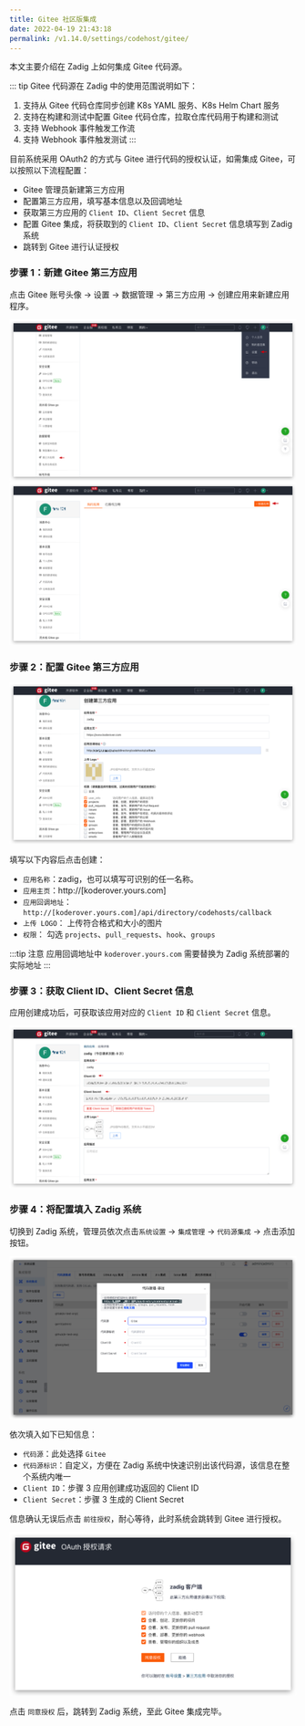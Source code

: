 ```yaml
---
title: Gitee 社区版集成
date: 2022-04-19 21:43:18
permalink: /v1.14.0/settings/codehost/gitee/
---
```


本文主要介绍在 Zadig 上如何集成 Gitee 代码源。

::: tip
Gitee 代码源在 Zadig 中的使用范围说明如下：

1. 支持从 Gitee 代码仓库同步创建 K8s YAML 服务、K8s Helm Chart 服务
2. 支持在构建和测试中配置 Gitee 代码仓库，拉取仓库代码用于构建和测试
3. 支持 Webhook 事件触发工作流
4. 支持 Webhook 事件触发测试
:::

目前系统采用 OAuth2 的方式与 Gitee 进行代码的授权认证，如需集成 Gitee，可以按照以下流程配置：

- Gitee 管理员新建第三方应用
- 配置第三方应用，填写基本信息以及回调地址
- 获取第三方应用的 `Client ID`、`Client Secret` 信息
- 配置 Gitee 集成，将获取到的 `Client ID`、`Client Secret` 信息填写到 Zadig 系统
- 跳转到 Gitee 进行认证授权

### 步骤 1：新建 Gitee 第三方应用

点击 Gitee 账号头像 -> 设置 -> 数据管理 -> 第三方应用 -> 创建应用来新建应用程序。

![gitee](../_images/gitee_1.png)
![gitee](../_images/gitee_2.png)

### 步骤 2：配置 Gitee 第三方应用

![gitee](../_images/gitee_3.png)

填写以下内容后点击创建：

- `应用名称`：zadig，也可以填写可识别的任一名称。
- `应用主页`：http://[koderover.yours.com]
- `应用回调地址`： `http://[koderover.yours.com]/api/directory/codehosts/callback`
- `上传 LOGO`： 上传符合格式和大小的图片
- `权限`： 勾选 `projects`、`pull_requests`、`hook`、`groups`

:::tip 注意
应用回调地址中 `koderover.yours.com` 需要替换为 Zadig 系统部署的实际地址
:::

### 步骤 3：获取 Client ID、Client Secret 信息

应用创建成功后，可获取该应用对应的 `Client ID` 和 `Client Secret` 信息。

![gitee](../_images/gitee_4.png)


### 步骤 4：将配置填入 Zadig 系统

切换到 Zadig 系统，管理员依次点击`系统设置` -> `集成管理` -> `代码源集成` -> 点击添加按钮。

![gitee](../_images/gitee_5.png)

依次填入如下已知信息：

- `代码源`：此处选择 `Gitee`
- `代码源标识`：自定义，方便在 Zadig 系统中快速识别出该代码源，该信息在整个系统内唯一
- `Client ID`：步骤 3 应用创建成功返回的 Client ID
- `Client Secret`：步骤 3 生成的 Client Secret

信息确认无误后点击 `前往授权`，耐心等待，此时系统会跳转到 Gitee 进行授权。

![gitee](../_images/gitee_6.png)

点击 `同意授权` 后，跳转到 Zadig 系统，至此 Gitee 集成完毕。
